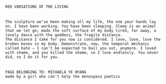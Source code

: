 ``` RED VARIATIONS OF THE LIVING ```
<br>
<br>
<br>
``` The sculpture we’ve been making all my life, the one your hands lay on. I have been working. You have been sleeping. Sleep is an animal that we let go; made the soft surface of my body tired, far away, a lovely dance with the goddess, the fragile distance. ```
<br>
``` The distance I take for you now is considered. I love, love, love the broken bones in my body. Demonstrate, now, the temporal mechanic called hate — I can’t be expected to bail you out, anymore. I loved with shame, and you killed the shame, so I love endlessly. You never did, so I do it for you. ```
<br>
<br>
<br>
``` PAGE BELONGING TO: MICHAELA YE HYANG ```
<br>
``` made by a girl who can't help the monospace poetics ```
